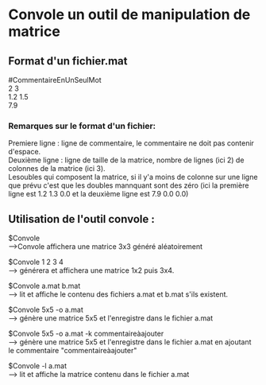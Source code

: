 # Convole un outil de manipulation de matrice

## Format d'un fichier.mat 

 #CommentaireEnUnSeulMot  
 2 3  
 1.2 1.5   
 7.9   

### Remarques sur le format d'un fichier: 

Premiere ligne : ligne de commentaire, le commentaire ne doit pas contenir d'espace.  
Deuxième ligne : ligne de taille de la matrice, nombre de lignes (ici 2) de colonnes de la matrice (ici 3).  
Lesoubles qui composent la matrice, si il y'a moins de colonne sur une ligne que prévu c'est que les doubles mannquant sont des zéro (ici la première ligne est 1.2 1.3 0.0 et la deuxième ligne est 7.9 0.0 0.0)  
  
## Utilisation de l'outil convole : 

$Convole   
-->Convole affichera une matrice 3x3 généré aléatoirement  

$Convole 1 2 3 4  
--> générera et affichera une matrice 1x2 puis 3x4.  

$Convole a.mat b.mat  
--> lit et affiche le contenu des fichiers a.mat et b.mat s'ils existent.  

$Convole 5x5 -o a.mat   
--> génère une matrice 5x5 et l'enregistre dans le fichier a.mat   

$Convole 5x5 -o a.mat -k commentaireàajouter  
--> génère une matrice 5x5 et l'enregistre dans le fichier a.mat en ajoutant le commentaire   "commentaireàajouter"   

$Convole -l a.mat   
--> lit et affiche la matrice contenu dans le fichier a.mat  


